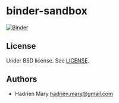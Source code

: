 # binder-sandbox
[![Binder](https://mybinder.org/badge.svg)](https://mybinder.org/v2/gh/hadim/anamic/master?urlpath=lab/tree/notebooks)

## License

Under BSD license. See [LICENSE](LICENSE).

## Authors

- Hadrien Mary <hadrien.mary@gmail.com>
